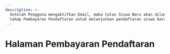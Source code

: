 ```yaml
---
description: >-
  Setelah Pengguna mengaktifkan Email, maka Calon Siswa Baru akan dilanjutkan ke
  tahap Pembayaran Pendaftaran untuk melanjutkan pendaftaran siswa baru
---
```


# Halaman Pembayaran Pendaftaran

